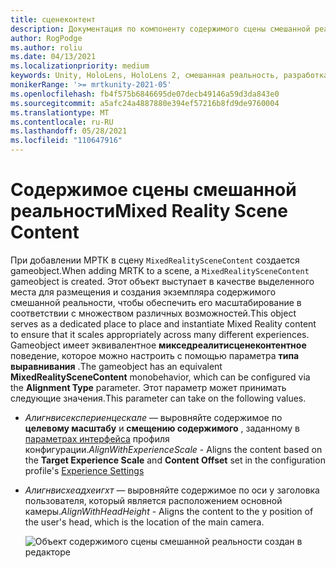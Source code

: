 ```yaml
---
title: сценеконтент
description: Документация по компоненту содержимого сцены смешанной реальности
author: RogPodge
ms.author: roliu
ms.date: 04/13/2021
ms.localizationpriority: medium
keywords: Unity, HoloLens, HoloLens 2, смешанная реальность, разработка, MRTK
monikerRange: '>= mrtkunity-2021-05'
ms.openlocfilehash: fb4f575b6846695de07decb49146a59d3da843e0
ms.sourcegitcommit: a5afc24a4887880e394ef57216b8fd9de9760004
ms.translationtype: MT
ms.contentlocale: ru-RU
ms.lasthandoff: 05/28/2021
ms.locfileid: "110647916"
---
```

# <a name="mixed-reality-scene-content"></a><span data-ttu-id="a90e5-104">Содержимое сцены смешанной реальности</span><span class="sxs-lookup"><span data-stu-id="a90e5-104">Mixed Reality Scene Content</span></span>

<span data-ttu-id="a90e5-105">При добавлении МРТК в сцену `MixedRealitySceneContent` создается gameobject.</span><span class="sxs-lookup"><span data-stu-id="a90e5-105">When adding MRTK to a scene, a `MixedRealitySceneContent` gameobject is created.</span></span> <span data-ttu-id="a90e5-106">Этот объект выступает в качестве выделенного места для размещения и создания экземпляра содержимого смешанной реальности, чтобы обеспечить его масштабирование в соответствии с множеством различных возможностей.</span><span class="sxs-lookup"><span data-stu-id="a90e5-106">This object serves as a dedicated place to place and instantiate Mixed Reality content to ensure that it scales appropriately across many different experiences.</span></span> <span data-ttu-id="a90e5-107">Gameobject имеет эквивалентное **микседреалитисценеконтентное** поведение, которое можно настроить с помощью параметра **типа выравнивания** .</span><span class="sxs-lookup"><span data-stu-id="a90e5-107">The gameobject has an equivalent **MixedRealitySceneContent** monobehavior, which can be configured via the **Alignment Type** parameter.</span></span> <span data-ttu-id="a90e5-108">Этот параметр может принимать следующие значения.</span><span class="sxs-lookup"><span data-stu-id="a90e5-108">This parameter can take on the following values.</span></span>

* <span data-ttu-id="a90e5-109">*Алигнвисекспериенцескале* — выровняйте содержимое по **целевому масштабу** и **смещению содержимого** , заданному в [параметрах интерфейса](experience-settings.md) профиля конфигурации.</span><span class="sxs-lookup"><span data-stu-id="a90e5-109">*AlignWithExperienceScale* - Aligns the content based on the **Target Experience Scale** and **Content Offset** set in the configuration profile's [Experience Settings](experience-settings.md)</span></span>
* <span data-ttu-id="a90e5-110">*Алигнвисхеадхеигхт* — выровняйте содержимое по оси y заголовка пользователя, который является расположением основной камеры.</span><span class="sxs-lookup"><span data-stu-id="a90e5-110">*AlignWithHeadHeight* - Aligns the content to the y position of the user's head, which is the location of the main camera.</span></span>


  ![Объект содержимого сцены смешанной реальности создан в редакторе](../images/experience-settings/MixedRealitySceneContent.png)